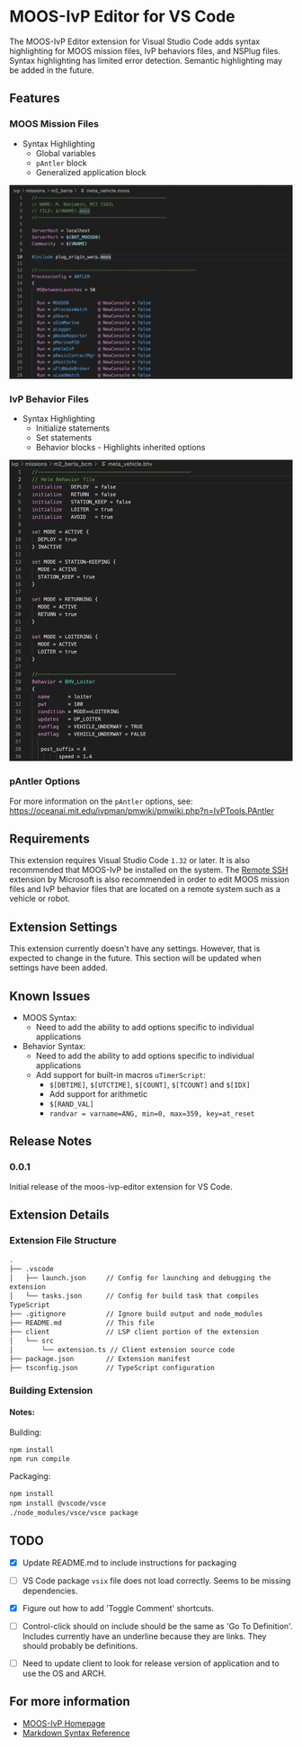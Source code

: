 # MOOS-IvP Editor for VS Code

The MOOS-IvP Editor extension for Visual Studio Code adds syntax highlighting for MOOS
mission files, IvP behaviors files, and NSPlug files. Syntax highlighting
has limited error detection. Semantic highlighting may be added in the 
future.

## Features

### MOOS Mission Files

* Syntax Highlighting
  * Global variables
  * `pAntler` block
  * Generalized application block

![MOOS Mission File](https://raw.githubusercontent.com/cgagner/vscode-moos-ivp-editor/main/images/example_mission.png)

### IvP Behavior Files

* Syntax Highlighting
  * Initialize statements
  * Set statements
  * Behavior blocks - Highlights inherited options

![IvP Behavior File](https://raw.githubusercontent.com/cgagner/vscode-moos-ivp-editor/main/images/example_behavior.png)

### pAntler Options

For more information on the `pAntler` options, see: 
https://oceanai.mit.edu/ivpman/pmwiki/pmwiki.php?n=IvPTools.PAntler

## Requirements

This extension requires Visual Studio Code `1.32` or later. It is also
recommended that MOOS-IvP be installed on the system. The 
[Remote SSH](https://marketplace.visualstudio.com/items?itemName=ms-vscode-remote.remote-ssh)
extension by Microsoft is also recommended in order to edit MOOS mission files
and IvP behavior files that are located on a remote system such as a vehicle
or robot.

## Extension Settings

This extension currently doesn't have any settings. However, that is expected
to change in the future. This section will be updated when settings have been
added.

## Known Issues

* MOOS Syntax:
  * Need to add the ability to add options specific to individual applications
* Behavior Syntax:
  * Need to add the ability to add options specific to individual applications
  * Add support for built-in macros `uTimerScript`:
	* `$[DBTIME]`, `$[UTCTIME]`, `$[COUNT]`, `$[TCOUNT]` and `$[IDX]`
	* Add support for arithmetic
	* `$[RAND_VAL]`
	* `randvar = varname=ANG, min=0, max=359, key=at_reset`


## Release Notes

### 0.0.1

Initial release of the moos-ivp-editor extension for VS Code.

## Extension Details 

### Extension File Structure

```
.
├── .vscode
│   ├── launch.json     // Config for launching and debugging the extension
│   └── tasks.json      // Config for build task that compiles TypeScript
├── .gitignore          // Ignore build output and node_modules
├── README.md           // This file
├── client              // LSP client portion of the extension
│   └── src
│       └── extension.ts // Client extension source code
├── package.json        // Extension manifest
├── tsconfig.json       // TypeScript configuration
```

### Building Extension


#### Notes:

Building:

```bash
npm install
npm run compile
```

Packaging:

```bash
npm install
npm install @vscode/vsce
./node_modules/vsce/vsce package
```


## TODO

* [X] Update README.md to include instructions for packaging
* [ ] VS Code package `vsix` file does not load correctly. Seems to be missing
      dependencies.
* [X] Figure out how to add 'Toggle Comment' shortcuts.
* [ ] Control-click should on include should be the same as 'Go To Definition'.
      Includes currently have an underline because they are links. They should
      probably be definitions.
* [ ] Need to update client to look for release version of application and to
      use the OS and ARCH.



## For more information

* [MOOS-IvP Homepage](https://oceanai.mit.edu/moos-ivp)
* [Markdown Syntax Reference](https://help.github.com/articles/markdown-basics/)
